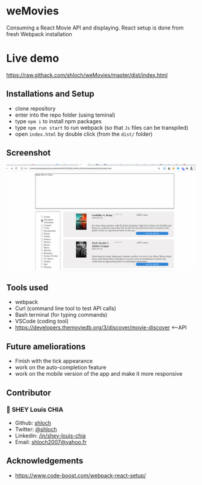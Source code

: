 # weMovies
Consuming a React Movie API and displaying. React setup is done from fresh Webpack installation

# Live demo

https://raw.githack.com/shloch/weMovies/master/dist/index.html

## Installations and Setup

- clone repository
- enter into the repo folder (using teminal)
- type `npm i` to install npm packages
- type `npm run start` to run webpack (so that `Js` files can be transpiled)
- open `index.html` by double click (from the `dist/` folder)



## Screenshot

![alt text](https://github.com/shloch/weMovies/blob/master/weMovies.gif)


## Tools used

- webpack
- Curl (command line tool to test API calls)
- Bash terminal (for typing commands)
- VSCode (coding tool)
- https://developers.themoviedb.org/3/discover/movie-discover <--API

## Future ameliorations
- Finish with the tick appearance
- work on the auto-completion feature
- work on the mobile version of the app and make it more responsive

## Contributor

### 👤 **SHEY Louis CHIA**

- Github: [shloch](https://github.com/shloch)
- Twitter: [@shloch](https://twitter.com/shloch)
- Linkedin: [/in/shey-louis-chia](https://www.linkedin.com/in/shey-louis-chia)
- Email: shloch2007@yahoo.fr


## Acknowledgements
- https://www.code-boost.com/webpack-react-setup/


